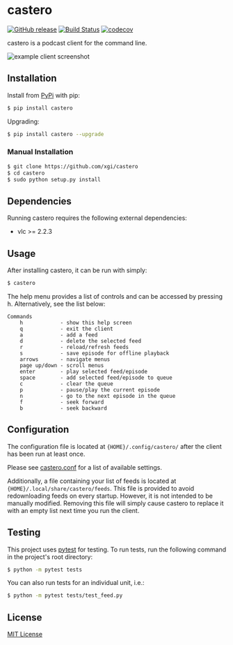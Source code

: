 # castero

[![GitHub release](https://img.shields.io/github/release/xgi/castero.svg)](https://github.com/xgi/castero/releases) [![Build Status](https://travis-ci.org/xgi/castero.svg?branch=master)](https://travis-ci.org/xgi/castero) [![codecov](https://codecov.io/gh/xgi/castero/branch/master/graph/badge.svg)](https://codecov.io/gh/xgi/castero)

castero is a podcast client for the command line.

![example client screenshot](https://raw.githubusercontent.com/xgi/castero/master/res/client_example.png)

## Installation

Install from [PyPi](https://pypi.org/project/castero) with pip:
```bash
$ pip install castero
```

Upgrading:
```bash
$ pip install castero --upgrade
```

### Manual Installation

```bash
$ git clone https://github.com/xgi/castero
$ cd castero
$ sudo python setup.py install
```

## Dependencies

Running castero requires the following external dependencies:

* vlc >= 2.2.3

## Usage

After installing castero, it can be run with simply:
```bash
$ castero
```

The help menu provides a list of controls and can be accessed by pressing <kbd>h</kbd>. Alternatively, see the list below:
```
Commands
    h            - show this help screen
    q            - exit the client
    a            - add a feed
    d            - delete the selected feed
    r            - reload/refresh feeds
    s            - save episode for offline playback
    arrows       - navigate menus
    page up/down - scroll menus
    enter        - play selected feed/episode
    space        - add selected feed/episode to queue
    c            - clear the queue
    p            - pause/play the current episode
    n            - go to the next episode in the queue
    f            - seek forward
    b            - seek backward
```

## Configuration

The configuration file is located at `{HOME}/.config/castero/` after the client has been run at least once.

Please see [castero.conf](https://github.com/xgi/castero/blob/master/castero/templates/castero.conf) for a list of available settings.

Additionally, a file containing your list of feeds is located at `{HOME}/.local/share/castero/feeds`. This file is provided to avoid redownloading feeds on every startup. However, it is not intended to be manually modified. Removing this file will simply cause castero to replace it with an empty list next time you run the client.

## Testing

This project uses [pytest](https://pytest.org) for testing. To run tests, run the following command in the project's root directory:
```bash
$ python -m pytest tests
```
You can also run tests for an individual unit, i.e.:
```bash
$ python -m pytest tests/test_feed.py
```

## License

[MIT License](https://github.com/xgi/castero/blob/master/LICENSE.txt)